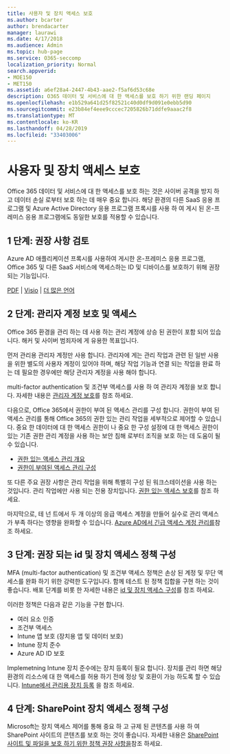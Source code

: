 ```yaml
---
title: 사용자 및 장치 액세스 보호
ms.author: bcarter
author: brendacarter
manager: laurawi
ms.date: 4/17/2018
ms.audience: Admin
ms.topic: hub-page
ms.service: O365-seccomp
localization_priority: Normal
search.appverid:
- MOE150
- MET150
ms.assetid: a6ef28a4-2447-4b43-aae2-f5af6d53c68e
description: O365 데이터 및 서비스에 대 한 액세스를 보호 하기 위한 랜딩 페이지
ms.openlocfilehash: e1b529a641d25f82521c40d0df9d091e0ebb5d90
ms.sourcegitcommit: e23b84ef4eee9cccec7205826b71ddfe9aaac2f8
ms.translationtype: MT
ms.contentlocale: ko-KR
ms.lasthandoff: 04/28/2019
ms.locfileid: "33403006"
---
```

# <a name="protect-user-and-device-access"></a>사용자 및 장치 액세스 보호

Office 365 데이터 및 서비스에 대 한 액세스를 보호 하는 것은 사이버 공격을 방지 하 고 데이터 손실 로부터 보호 하는 데 매우 중요 합니다. 해당 환경의 다른 SaaS 응용 프로그램 및 Azure Active Directory 응용 프로그램 프록시를 사용 하 여 게시 된 온-프레미스 응용 프로그램에도 동일한 보호를 적용할 수 있습니다.
  
## <a name="step-1-review-recommendations"></a>1 단계: 권장 사항 검토

Azure AD 애플리케이션 프록시를 사용하여 게시한 온-프레미스 응용 프로그램, Office 365 및 다른 SaaS 서비스에 액세스하는 ID 및 디바이스를 보호하기 위해 권장되는 기능입니다.
  
[PDF](https://go.microsoft.com/fwlink/p/?linkid=841656) | [Visio](https://go.microsoft.com/fwlink/p/?linkid=841657) | [더 많은 언어](https://www.microsoft.com/download/details.aspx?id=55032)
  
## <a name="step-2-protect-administrator-accounts-and-access"></a>2 단계: 관리자 계정 보호 및 액세스
Office 365 환경을 관리 하는 데 사용 하는 관리 계정에 상승 된 권한이 포함 되어 있습니다. 해커 및 사이버 범죄자에 게 유용한 목표입니다. 

먼저 관리용 관리자 계정만 사용 합니다. 관리자에 게는 관리 작업과 관련 된 일반 사용을 위한 별도의 사용자 계정이 있어야 하며, 해당 작업 기능과 연결 되는 작업을 완료 하는 데 필요한 경우에만 해당 관리자 계정을 사용 해야 합니다.

multi-factor authentication 및 조건부 액세스를 사용 하 여 관리자 계정을 보호 합니다. 자세한 내용은 [관리자 계정 보호](https://docs.microsoft.com/en-us/microsoft-365/enterprise/identity-access-prerequisites#protecting-administrator-accounts)를 참조 하세요. 

다음으로, Office 365에서 권한이 부여 된 액세스 관리를 구성 합니다. 권한이 부여 된 액세스 관리를 통해 Office 365의 권한 있는 관리 작업을 세부적으로 제어할 수 있습니다. 중요 한 데이터에 대 한 액세스 권한이 나 중요 한 구성 설정에 대 한 액세스 권한이 있는 기존 권한 관리 계정을 사용 하는 보안 침해 로부터 조직을 보호 하는 데 도움이 될 수 있습니다.

- [권한 있는 액세스 관리 개요](privileged-access-management-overview.md)
- [권한이 부여된 액세스 관리 구성](privileged-access-management-configuration.md)

또 다른 주요 권장 사항은 관리 작업을 위해 특별히 구성 된 워크스테이션을 사용 하는 것입니다. 관리 작업에만 사용 되는 전용 장치입니다. [권한 있는 액세스 보호](https://docs.microsoft.com/en-us/windows-server/identity/securing-privileged-access/securing-privileged-access)를 참조 하세요.

마지막으로, 테 넌 트에서 두 개 이상의 응급 액세스 계정을 만들어 실수로 관리 액세스가 부족 하다는 영향을 완화할 수 있습니다. [Azure AD에서 긴급 액세스 계정 관리를](https://docs.microsoft.com/en-us/azure/active-directory/users-groups-roles/directory-emergency-access)참조 하세요. 

## <a name="step-3-configure-recommended-identity-and-device-access-policies"></a>3 단계: 권장 되는 id 및 장치 액세스 정책 구성
MFA (multi-factor authentication) 및 조건부 액세스 정책은 손상 된 계정 및 무단 액세스를 완화 하기 위한 강력한 도구입니다. 함께 테스트 된 정책 집합을 구현 하는 것이 좋습니다. 배포 단계를 비롯 한 자세한 내용은 [id 및 장치 액세스 구성](https://docs.microsoft.com/en-us/microsoft-365/enterprise/microsoft-365-policies-configurations)를 참조 하세요.

 이러한 정책은 다음과 같은 기능을 구현 합니다.
- 여러 요소 인증
- 조건부 액세스
- Intune 앱 보호 (장치용 앱 및 데이터 보호)
- Intune 장치 준수
- Azure AD ID 보호

Implemetning Intune 장치 준수에는 장치 등록이 필요 합니다. 장치를 관리 하면 해당 환경의 리소스에 대 한 액세스를 허용 하기 전에 정상 및 호환이 가능 하도록 할 수 있습니다. [Intune에서 관리용 장치 등록](https://docs.microsoft.com/intune-classic/deploy-use/enroll-devices-in-microsoft-intune) 을 참조 하세요.

## <a name="step-4-configure-sharepoint-device-access-policies"></a>4 단계: SharePoint 장치 액세스 정책 구성

Microsoft는 장치 액세스 제어를 통해 중요 하 고 규제 된 콘텐츠를 사용 하 여 SharePoint 사이트의 콘텐츠를 보호 하는 것이 좋습니다. 자세한 내용은 [SharePoint 사이트 및 파일을 보호 하기 위한 정책 권장 사항을](https://docs.microsoft.com/en-us/microsoft-365/enterprise/sharepoint-file-access-policies)참조 하세요.



    

